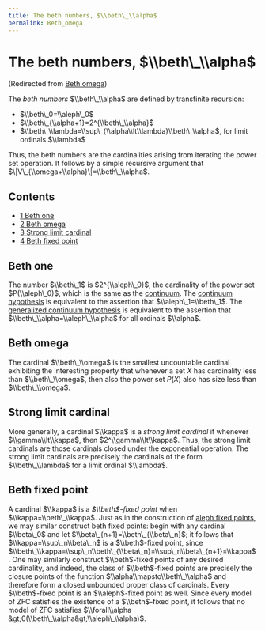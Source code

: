 ```yaml
---
title: The beth numbers, $\\beth\_\\alpha$
permalink: Beth_omega
---
```

# The beth numbers, $\\beth\_\\alpha$






(Redirected from [Beth
omega](index.php?title=Beth_omega&redirect=no "Beth omega"))






The *beth numbers* $\\beth\_\\alpha$ are defined by transfinite
recursion:

-   $\\beth\_0=\\aleph\_0$
-   $\\beth\_{\\alpha+1}=2^{\\beth\_\\alpha}$
-   $\\beth\_\\lambda=\\sup\_{\\alpha\\lt\\lambda}\\beth\_\\alpha$, for
    limit ordinals $\\lambda$

Thus, the beth numbers are the cardinalities arising from iterating the
power set operation. It follows by a simple recursive argument that
$\|V\_{\\omega+\\alpha}\|=\\beth\_\\alpha$.



## Contents


-   [<span class="tocnumber">1</span> <span class="toctext">Beth
    one</span>](#Beth_one)
-   [<span class="tocnumber">2</span> <span class="toctext">Beth
    omega</span>](#Beth_omega)
-   [<span class="tocnumber">3</span> <span class="toctext">Strong limit
    cardinal</span>](#Strong_limit_cardinal)
-   [<span class="tocnumber">4</span> <span class="toctext">Beth fixed
    point</span>](#Beth_fixed_point)


## Beth one

The number $\\beth\_1$ is $2^{\\aleph\_0}$, the cardinality of the power
set $P(\\aleph\_0)$, which is the same as the
[continuum](Continuum "Continuum").
The
<a href="Continuum_hypothesis" class="mw-redirect" title="Continuum hypothesis">continuum hypothesis</a>
is equivalent to the assertion that $\\aleph\_1=\\beth\_1$. The
<a href="GCH" class="mw-redirect" title="GCH">generalized continuum hypothesis</a>
is equivalent to the assertion that $\\beth\_\\alpha=\\aleph\_\\alpha$
for all ordinals $\\alpha$.

  

## Beth omega

The cardinal $\\beth\_\\omega$ is the smallest uncountable cardinal
exhibiting the interesting property that whenever a set $X$ has
cardinality less than $\\beth\_\\omega$, then also the power set $P(X)$
also has size less than $\\beth\_\\omega$.

  

## Strong limit cardinal

More generally, a cardinal $\\kappa$ is a *strong limit cardinal* if
whenever $\\gamma\\lt\\kappa$, then $2^\\gamma\\lt\\kappa$. Thus, the
strong limit cardinals are those cardinals closed under the exponential
operation. The strong limit cardinals are precisely the cardinals of the
form $\\beth\_\\lambda$ for a limit ordinal $\\lambda$.

  

## Beth fixed point

A cardinal $\\kappa$ is a *$\\beth$-fixed point* when
$\\kappa=\\beth\_\\kappa$. Just as in the construction of
<a href="Aleph_fixed_point" class="mw-redirect" title="Aleph fixed point">aleph fixed points</a>,
we may similar construct beth fixed points: begin with any cardinal
$\\beta\_0$ and let $\\beta\_{n+1}=\\beth\_{\\beta\_n}$; it follows that
$\\kappa=\\sup\_n\\beta\_n$ is a $\\beth$-fixed point, since
$\\beth\_\\kappa=\\sup\_n\\beth\_{\\beta\_n}=\\sup\_n\\beta\_{n+1}=\\kappa$.
One may similarly construct $\\beth$-fixed points of any desired
cardinality, and indeed, the class of $\\beth$-fixed points are
precisely the closure points of the function
$\\alpha\\mapsto\\beth\_\\alpha$ and therefore form a closed unbounded
proper class of cardinals. Every $\\beth$-fixed point is an
$\\aleph$-fixed point as well. Since every model of ZFC satisfies the
existence of a $\\beth$-fixed point, it follows that no model of ZFC
satisfies $\\forall\\alpha &gt;0(\\beth\_\\alpha&gt;\\aleph\_\\alpha)$.


